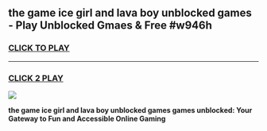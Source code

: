 
## the game ice girl and lava boy unblocked games - Play Unblocked Gmaes & Free #w946h
<h3>
<a href="https://premium.freeplayer.one?title=the_game_ice_girl_and_lava_boy_unblocked_games&ref=01M">CLICK TO PLAY</a></h3>
<hr>

<h3>
<a href="https://premium.freeplayer.one?title=the_game_ice_girl_and_lava_boy_unblocked_games&ref=01M">CLICK 2 PLAY</a>
  
</h3>

<a href="https://premium.freeplayer.one?title=the_game_ice_girl_and_lava_boy_unblocked_games&ref=01M"><img src="https://clearcache.store/games.png"></a>


**the game ice girl and lava boy unblocked games games unblocked: Your Gateway to Fun and Accessible Online Gaming**
